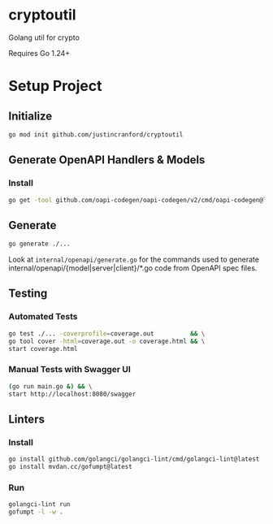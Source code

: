 # cryptoutil
Golang util for crypto

Requires Go 1.24+

# Setup Project

## Initialize
```sh
go mod init github.com/justincranford/cryptoutil
```

## Generate OpenAPI Handlers & Models

### Install

```sh
go get -tool github.com/oapi-codegen/oapi-codegen/v2/cmd/oapi-codegen@latest
```

## Generate
```sh
go generate ./...
```

Look at `internal/openapi/generate.go` for the commands used to generate internal/openapi/{model|server|client}/*.go code from OpenAPI spec files.

## Testing

### Automated Tests
```sh
go test ./... -coverprofile=coverage.out          && \
go tool cover -html=coverage.out -o coverage.html && \
start coverage.html
```

### Manual Tests with Swagger UI
```sh
(go run main.go &) && \
start http://localhost:8080/swagger
```

## Linters

### Install

```sh
go install github.com/golangci/golangci-lint/cmd/golangci-lint@latest
go install mvdan.cc/gofumpt@latest
```

### Run

```sh
golangci-lint run
gofumpt -l -w .
```
